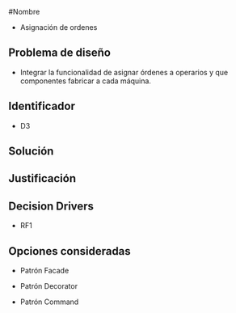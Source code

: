 #Nombre
* Asignación de ordenes

## Problema de diseño 

* Integrar la funcionalidad de asignar órdenes a operarios y que componentes fabricar a cada máquina. 

## Identificador 

* D3 

## Solución 

## Justificación 

## Decision Drivers
* RF1

## Opciones consideradas 

* Patrón Facade 

* Patrón Decorator 

* Patrón Command 
